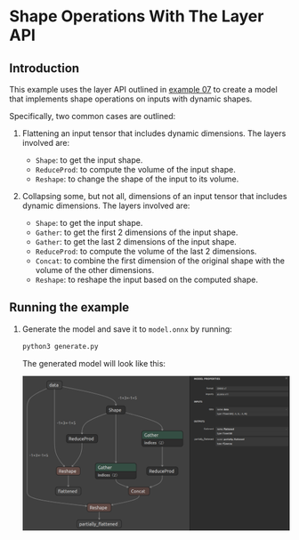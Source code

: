 # Shape Operations With The Layer API

## Introduction

This example uses the layer API outlined in [example 07](../07_creating_a_model_with_the_layer_api/)
to create a model that implements shape operations on inputs with dynamic shapes.

Specifically, two common cases are outlined:

1. Flattening an input tensor that includes dynamic dimensions. The layers involved are:
    - `Shape`: to get the input shape.
    - `ReduceProd`: to compute the volume of the input shape.
    - `Reshape`: to change the shape of the input to its volume.

2. Collapsing some, but not all, dimensions of an input tensor that includes dynamic dimensions. The layers involved are:
    - `Shape`: to get the input shape.
    - `Gather`: to get the first 2 dimensions of the input shape.
    - `Gather`: to get the last 2 dimensions of the input shape.
    - `ReduceProd`: to compute the volume of the last 2 dimensions.
    - `Concat`: to combine the first dimension of the original shape with the volume of the other dimensions.
    - `Reshape`: to reshape the input based on the computed shape.

## Running the example

1. Generate the model and save it to `model.onnx` by running:
    ```bash
    python3 generate.py
    ```

    The generated model will look like this:

    ![../resources/09_model.onnx.png](../resources/09_model.onnx.png)
